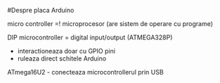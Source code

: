 #Despre placa Arduino

micro controller =! microprocesor (are sistem de operare cu programe)

DIP microcontroller = digital input/output (ATMEGA328P)
- interactioneaza doar cu GPIO pini
- ruleaza direct schitele Arduino


ATmega16U2 - conecteaza microcontrollerul prin USB